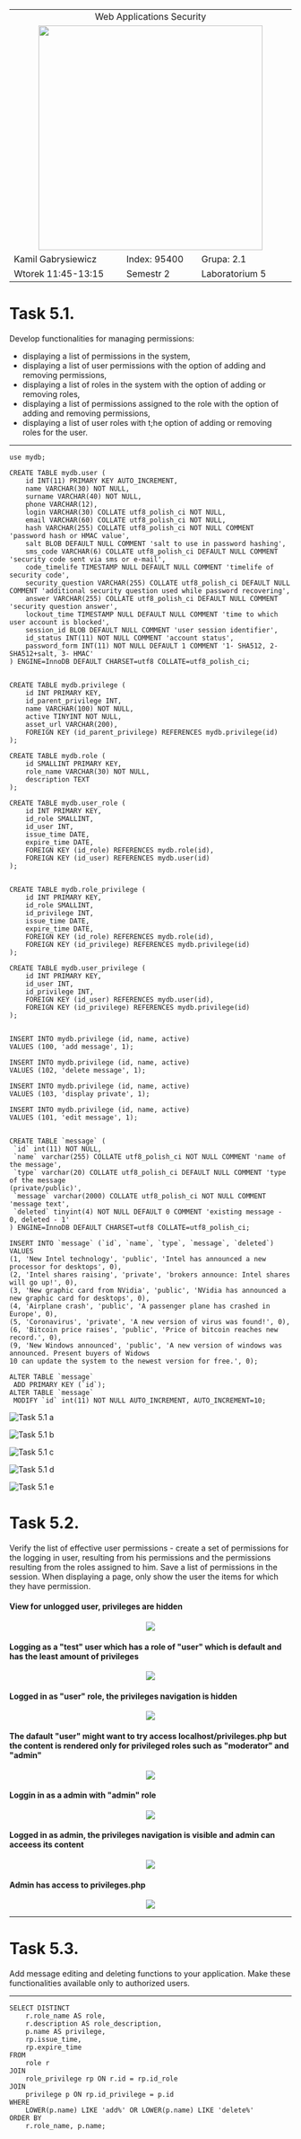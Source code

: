 <table align='center'>
  <tr> <td colspan='3' align='center' width='884px'> Web Applications Security </td> </tr>
  <tr> <td colspan="3" align='center'> <img src='https://github.com/Gabrysiewicz/Programowanie-aplikacji-w-chmurze-obliczeniowe/blob/main/logo_politechniki_lubelskiej.jpg' width="400px" height="400px"></td> </tr>
  <tr> <td> Kamil Gabrysiewicz </td> <td> Index: 95400 </td> <td> Grupa: 2.1 </td> </tr>  
  <tr> <td> Wtorek 11:45-13:15 </td> <td> Semestr 2 </td> <td>Laboratorium 5</td></tr>  
</table>


# Task 5.1.
Develop functionalities for managing permissions:
- displaying a list of permissions in the system,
- displaying a list of user permissions with the option of adding and removing permissions,
- displaying a list of roles in the system with the option of adding or removing roles,
- displaying a list of permissions assigned to the role with the option of adding and removing permissions,
- displaying a list of user roles with t;he option of adding or removing roles for the user.

<hr/>

```
use mydb;

CREATE TABLE mydb.user (
    id INT(11) PRIMARY KEY AUTO_INCREMENT,
    name VARCHAR(30) NOT NULL,
    surname VARCHAR(40) NOT NULL,
    phone VARCHAR(12),
    login VARCHAR(30) COLLATE utf8_polish_ci NOT NULL,
    email VARCHAR(60) COLLATE utf8_polish_ci NOT NULL,
    hash VARCHAR(255) COLLATE utf8_polish_ci NOT NULL COMMENT 'password hash or HMAC value',
    salt BLOB DEFAULT NULL COMMENT 'salt to use in password hashing',
    sms_code VARCHAR(6) COLLATE utf8_polish_ci DEFAULT NULL COMMENT 'security code sent via sms or e-mail',
    code_timelife TIMESTAMP NULL DEFAULT NULL COMMENT 'timelife of security code',
    security_question VARCHAR(255) COLLATE utf8_polish_ci DEFAULT NULL COMMENT 'additional security question used while password recovering',
    answer VARCHAR(255) COLLATE utf8_polish_ci DEFAULT NULL COMMENT 'security question answer',
    lockout_time TIMESTAMP NULL DEFAULT NULL COMMENT 'time to which user account is blocked',
    session_id BLOB DEFAULT NULL COMMENT 'user session identifier',
    id_status INT(11) NOT NULL COMMENT 'account status',
    password_form INT(11) NOT NULL DEFAULT 1 COMMENT '1- SHA512, 2-SHA512+salt, 3- HMAC'
) ENGINE=InnoDB DEFAULT CHARSET=utf8 COLLATE=utf8_polish_ci;


CREATE TABLE mydb.privilege (
    id INT PRIMARY KEY,
    id_parent_privilege INT,
    name VARCHAR(100) NOT NULL,
    active TINYINT NOT NULL,
    asset_url VARCHAR(200),
    FOREIGN KEY (id_parent_privilege) REFERENCES mydb.privilege(id)
);

CREATE TABLE mydb.role (
    id SMALLINT PRIMARY KEY,
    role_name VARCHAR(30) NOT NULL,
    description TEXT
);

CREATE TABLE mydb.user_role (
    id INT PRIMARY KEY,
    id_role SMALLINT,
    id_user INT,
    issue_time DATE,
    expire_time DATE,
    FOREIGN KEY (id_role) REFERENCES mydb.role(id),
    FOREIGN KEY (id_user) REFERENCES mydb.user(id)
);


CREATE TABLE mydb.role_privilege (
    id INT PRIMARY KEY,
    id_role SMALLINT,
    id_privilege INT,
    issue_time DATE,
    expire_time DATE,
    FOREIGN KEY (id_role) REFERENCES mydb.role(id),
    FOREIGN KEY (id_privilege) REFERENCES mydb.privilege(id)
);

CREATE TABLE mydb.user_privilege (
    id INT PRIMARY KEY,
    id_user INT,
    id_privilege INT,
    FOREIGN KEY (id_user) REFERENCES mydb.user(id),
    FOREIGN KEY (id_privilege) REFERENCES mydb.privilege(id)
);


INSERT INTO mydb.privilege (id, name, active)
VALUES (100, 'add message', 1);

INSERT INTO mydb.privilege (id, name, active)
VALUES (102, 'delete message', 1);

INSERT INTO mydb.privilege (id, name, active)
VALUES (103, 'display private', 1);

INSERT INTO mydb.privilege (id, name, active)
VALUES (101, 'edit message', 1);


CREATE TABLE `message` (
 `id` int(11) NOT NULL,
 `name` varchar(255) COLLATE utf8_polish_ci NOT NULL COMMENT 'name of the message',
 `type` varchar(20) COLLATE utf8_polish_ci DEFAULT NULL COMMENT 'type of the message
(private/public)',
 `message` varchar(2000) COLLATE utf8_polish_ci NOT NULL COMMENT 'message text',
 `deleted` tinyint(4) NOT NULL DEFAULT 0 COMMENT 'existing message - 0, deleted - 1'
) ENGINE=InnoDB DEFAULT CHARSET=utf8 COLLATE=utf8_polish_ci;

INSERT INTO `message` (`id`, `name`, `type`, `message`, `deleted`) VALUES
(1, 'New Intel technology', 'public', 'Intel has announced a new processor for desktops', 0),
(2, 'Intel shares raising', 'private', 'brokers announce: Intel shares will go up!', 0),
(3, 'New graphic card from NVidia', 'public', 'NVidia has announced a new graphic card for desktops', 0),
(4, 'Airplane crash', 'public', 'A passenger plane has crashed in Europe', 0),
(5, 'Coronavirus', 'private', 'A new version of virus was found!', 0),
(6, 'Bitcoin price raises', 'public', 'Price of bitcoin reaches new record.', 0),
(9, 'New Windows announced', 'public', 'A new version of windows was announced. Present buyers of Widows
10 can update the system to the newest version for free.', 0);

ALTER TABLE `message`
 ADD PRIMARY KEY (`id`);
ALTER TABLE `message`
 MODIFY `id` int(11) NOT NULL AUTO_INCREMENT, AUTO_INCREMENT=10;
```

![Task 5.1 a](https://github.com/Gabrysiewicz/S9_Web-Applications-Security/blob/lab5/img/Task5_1a.png)

![Task 5.1 b](https://github.com/Gabrysiewicz/S9_Web-Applications-Security/blob/lab5/img/Task5_1b.png)

![Task 5.1 c](https://github.com/Gabrysiewicz/S9_Web-Applications-Security/blob/lab5/img/Task5_1c.png)

![Task 5.1 d](https://github.com/Gabrysiewicz/S9_Web-Applications-Security/blob/lab5/img/Task5_1d.png)

![Task 5.1 e](https://github.com/Gabrysiewicz/S9_Web-Applications-Security/blob/lab5/img/Task5_1e.png)



# Task 5.2.
Verify the list of effective user permissions - create a set of permissions for the logging in
user, resulting from his permissions and the permissions resulting from the roles assigned to
him. Save a list of permissions in the session. When displaying a page, only show the user the
items for which they have permission.
<h4> View for unlogged user, privileges are hidden </h4>
<p align="center">
  <img src="https://github.com/Gabrysiewicz/S9_Web-Applications-Security/blob/lab5/img/Task5_2a.png" />
</p>

<h4> Logging as a "test" user which has a role of "user" which is default and has the least amount of privileges</h4>
<p align="center">
  <img src="https://github.com/Gabrysiewicz/S9_Web-Applications-Security/blob/lab5/img/Task5_2b.png" />
</p>

<h4> Logged in as "user" role, the privileges navigation is hidden </h4>
<p align="center">
  <img src="https://github.com/Gabrysiewicz/S9_Web-Applications-Security/blob/lab5/img/Task5_2c.png" />
</p>

<h4> The dafault "user" might want to try access localhost/privileges.php but the content is rendered only for privileged roles such as "moderator" and "admin" </h4>
<p align="center">
  <img src="https://github.com/Gabrysiewicz/S9_Web-Applications-Security/blob/lab5/img/Task5_2d.png" />
</p>

<h4> Loggin in as a admin with "admin" role </h4>
<p align="center">
  <img src="https://github.com/Gabrysiewicz/S9_Web-Applications-Security/blob/lab5/img/Task5_2e.png" />
</p>

<h4> Logged in as admin, the privileges navigation is visible and admin can acceess its content </h4>
<p align="center">
  <img src="https://github.com/Gabrysiewicz/S9_Web-Applications-Security/blob/lab5/img/Task5_2f.png" />
</p>

<h4> Admin has access to privileges.php </h4>
<p align="center">
  <img src="https://github.com/Gabrysiewicz/S9_Web-Applications-Security/blob/lab5/img/Task5_2g.png" />
</p>

<hr/>

# Task 5.3.
Add message editing and deleting functions to your application. Make these functionalities
available only to authorized users.

<hr/>

```
SELECT DISTINCT
    r.role_name AS role,
    r.description AS role_description,
    p.name AS privilege,
    rp.issue_time,
    rp.expire_time
FROM 
    role r
JOIN 
    role_privilege rp ON r.id = rp.id_role
JOIN 
    privilege p ON rp.id_privilege = p.id
WHERE 
    LOWER(p.name) LIKE 'add%' OR LOWER(p.name) LIKE 'delete%' 
ORDER BY 
    r.role_name, p.name;


```
